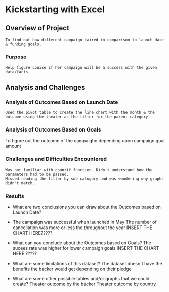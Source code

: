 # Kickstarting with Excel

##    Overview of Project
	To find out how different campaign faired in comparison to launch date & funding goals.
### Purpose
	Help figure Louise if her campaign will be a success with the given data/facts
## Analysis and Challenges


### Analysis of Outcomes Based on Launch Date
	Used the pivot table to create the line chart with the month & the outcome using the theater as the filter for the parent category

### Analysis of Outcomes Based on Goals
To figure out the outcome of the campaighn depending upon campaign goal amount 

### Challenges and Difficulties Encountered
	Was not familiar with countif function. Didn't understand how the parameters had to be passed.
	Missed reading the filter by sub catogory and was wondering why graphs didn't match.
### Results
- What are two conclusions you can draw about the Outcomes based on Launch Date?
- 
	The campaign was successful when launched in May
	The number of cancellation was more or less the throughout the year
	INSERT THE CHART HERE?????
- What can you conclude about the Outcomes based on Goals?
	The sucees rate was higher for lower campaign goals 
	INSERT THE CHART HERE ?????
- What are some limitations of this dataset?
	The dataset doesn't have the benefits the backer would get depending on their pledge

- What are some other possible tables and/or graphs that we could create?
	Theater outcome by the backer
	Theater outcome by country
